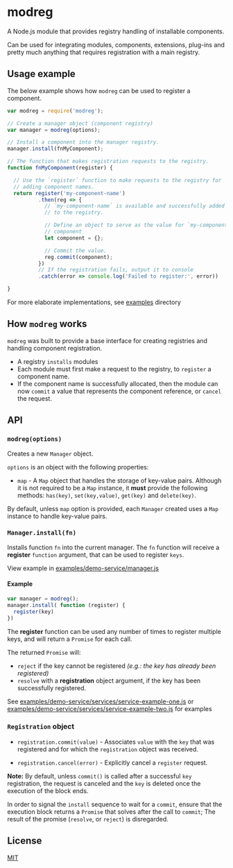 # modreg
A Node.js module that provides registry handling of installable components.

Can be used for integrating modules, components, extensions, plug-ins and
  pretty much anything that requires registration with a main registry.

## Usage example

The below example shows how `modreg` can be used to register a component.

```javascript
var modreg = require('modreg');

// Create a manager object (component registry)
var manager = modreg(options);

// Install a component into the manager registry.
manager.install(fnMyComponent);

// The function that makes registration requests to the registry.
function fnMyComponent(register) {

  // Use the `register` function to make requests to the registry for
  // adding component names.
  return register('my-component-name')
          .then(reg => {
            // `my-component-name` is available and successfully added
            // to the registry.

            // Define an object to serve as the value for `my-component-name`
            // component
            let component = {};

            // Commit the value.
            reg.commit(component);
          })
          // If the registration fails, output it to console
          .catch(error => console.log('Failed to register:', error))

}
```

For more elaborate implementations, see [examples](tree/master/examples) directory

## How `modreg` works

`modreg` was built to provide a base interface for creating registries and
  handling component registration.

* A registry `installs` modules
* Each module must first make a request to the registry, to `register` a
  component name.
* If the component name is successfully allocated, then the module can now
  `commit` a value that represents the component reference, or `cancel`
  the request.

## API

### `modreg(options)`

Creates a new `Manager` object.

`options` is an object with the following properties:

* `map` - A `Map` object that handles the storage of key-value pairs. Although
  it is not required to be a `Map` instance, it **must** provide the following
  methods: `has(key)`, `set(key,value)`, `get(key)` and `delete(key)`.

By default, unless `map` option is provided, each `Manager` created uses a `Map`
  instance to handle key-value pairs.

### `Manager.install(fn)`

Installs function `fn` into the current manager.
The `fn` function will receive a **register** `function` argument,
  that can be used to register `keys`.

View example in [examples/demo-service/manager.js](blob/master/examples/demo-service/manager.js#L10)

#### Example
```javascript
var manager = modreg();
manager.install( function (register) {
  register(key)
})
```
The **register** function can be used any number of times to register multiple
  keys, and will return a `Promise` for each call.

The returned `Promise` will:
* `reject` if the key cannot be registered *(e.g.: the
  key has already been registered)*
* `resolve` with a **registration**
  object argument, if the key has been successfully registered.

See [examples/demo-service/services/service-example-one.js](blob/master/examples/demo-service/services/service-example-one.js) or
[examples/demo-service/services/service-example-two.js](blob/master/examples/demo-service/services/service-example-two.js)
for examples

### `Registration` object

* `registration.commit(value)` - Associates `value` with the `key` that was
  registered and for which the `registration` object was received.

* `registration.cancel(error)` - Explicitly cancel a `register` request.

**Note:**
By default, unless `commit()` is called after a successful `key` registration,
  the request is canceled and the `key` is deleted once the execution of the
  block ends.

In order to signal the `install` sequence to wait for a `commit`, ensure that
  the execution block returns a `Promise` that solves after the call to
  `commit`; The result of the promise (`resolve`, or `reject`) is disregarded.

## License
[MIT](blob/master/LICENSE)
